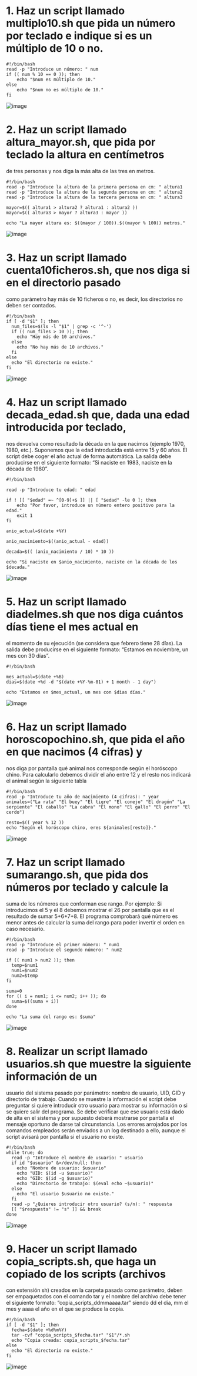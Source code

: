 # 1. Haz un script llamado multiplo10.sh que pida un número por teclado e indique si es un múltiplo de 10 o no.

````
#!/bin/bash
read -p "Introduce un número: " num
if (( num % 10 == 0 )); then
    echo "$num es múltiplo de 10."
else
    echo "$num no es múltiplo de 10."
fi
````

![image](https://github.com/user-attachments/assets/2a40c56c-b3e8-4ddc-8658-5a23a352716f)

# 2. Haz un script llamado altura_mayor.sh, que pida por teclado la altura en centímetros
de tres personas y nos diga la más alta de las tres en metros.

````
#!/bin/bash
read -p "Introduce la altura de la primera persona en cm: " altura1
read -p "Introduce la altura de la segunda persona en cm: " altura2
read -p "Introduce la altura de la tercera persona en cm: " altura3

mayor=$(( altura1 > altura2 ? altura1 : altura2 ))
mayor=$(( altura3 > mayor ? altura3 : mayor ))

echo "La mayor altura es: $((mayor / 100)).$((mayor % 100)) metros."
````

![image](https://github.com/user-attachments/assets/7878182c-5465-4097-b0e2-40d8f04e5427)

# 3. Haz un script llamado cuenta10ficheros.sh, que nos diga si en el directorio pasado
como parámetro hay más de 10 ficheros o no, es decir, los directorios no deben ser
contados.

````
#!/bin/bash
if [ -d "$1" ]; then
  num_files=$(ls -l "$1" | grep -c '^-')
  if (( num_files > 10 )); then
    echo "Hay más de 10 archivos."
  else
    echo "No hay más de 10 archivos."
  fi
else
  echo "El directorio no existe."
fi
````

![image](https://github.com/user-attachments/assets/c0f34664-b6f6-48cc-9be7-01acd8aec62a)

# 4. Haz un script llamado decada_edad.sh que, dada una edad introducida por teclado,
nos devuelva como resultado la década en la que nacimos (ejemplo 1970, 1980, etc.).
Suponemos que la edad introducida está entre 15 y 60 años. El script debe coger el año
actual de forma automática.
La salida debe producirse en el siguiente formato: “Si naciste en 1983, naciste en la
década de 1980”.

````
#!/bin/bash

read -p "Introduce tu edad: " edad

if ! [[ "$edad" =~ ^[0-9]+$ ]] || [ "$edad" -le 0 ]; then
    echo "Por favor, introduce un número entero positivo para la edad."
    exit 1
fi

anio_actual=$(date +%Y)

anio_nacimiento=$((anio_actual - edad))

decada=$(( (anio_nacimiento / 10) * 10 ))

echo "Si naciste en $anio_nacimiento, naciste en la década de los $decada."
````

![image](https://github.com/user-attachments/assets/5366f7a0-c922-4fa3-813a-9b731a3af407)

# 5. Haz un script llamado diadelmes.sh que nos diga cuántos días tiene el mes actual en
el momento de su ejecución (se considera que febrero tiene 28 días). La salida debe
producirse en el siguiente formato: “Estamos en noviembre, un mes con 30 días”.

````
#!/bin/bash

mes_actual=$(date +%B)
dias=$(date +%d -d "$(date +%Y-%m-01) + 1 month - 1 day")

echo "Estamos en $mes_actual, un mes con $dias días."
````

![image](https://github.com/user-attachments/assets/116b4232-9028-45cc-a635-21740078f5ed)

# 6. Haz un script llamado horoscopochino.sh, que pida el año en que nacimos (4 cifras) y
nos diga por pantalla qué animal nos corresponde según el horóscopo chino. Para
calcularlo debemos dividir el año entre 12 y el resto nos indicará el animal según la
siguiente tabla

````
#!/bin/bash
read -p "Introduce tu año de nacimiento (4 cifras): " year
animales=("La rata" "El buey" "El tigre" "El conejo" "El dragón" "La serpiente" "El caballo" "La cabra" "El mono" "El gallo" "El perro" "El cerdo")

resto=$(( year % 12 ))
echo "Según el horóscopo chino, eres ${animales[resto]}."
````

![image](https://github.com/user-attachments/assets/e1fff4a7-a941-40e5-aa87-a1905d4b0f7a)

# 7. Haz un script llamado sumarango.sh, que pida dos números por teclado y calcule la
suma de los números que conforman ese rango. Por ejemplo: Si introducimos el 5 y el
8 debemos mostrar el 26 por pantalla que es el resultado de sumar 5+6+7+8.
El programa comprobará qué número es menor antes de calcular la suma del rango
para poder invertir el orden en caso necesario.

````
#!/bin/bash
read -p "Introduce el primer número: " num1
read -p "Introduce el segundo número: " num2

if (( num1 > num2 )); then
  temp=$num1
  num1=$num2
  num2=$temp
fi

suma=0
for (( i = num1; i <= num2; i++ )); do
  suma=$((suma + i))
done

echo "La suma del rango es: $suma"
````

![image](https://github.com/user-attachments/assets/21529c52-dd21-45bc-88cd-30acd1ddf2c4)

# 8. Realizar un script llamado usuarios.sh que muestre la siguiente información de un
usuario del sistema pasado por parámetro: nombre de usuario, UID, GID y directorio de
trabajo.
Cuando se muestre la información el script debe preguntar si quiere introducir otro
usuario para mostrar su información o si se quiere salir del programa.
Se debe verificar que ese usuario está dado de alta en el sistema y por supuesto deberá
mostrarse por pantalla el mensaje oportuno de darse tal circunstancia. Los errores
arrojados por los comandos empleados serán enviados a un log destinado a ello,
aunque el script avisará por pantalla si el usuario no existe.

````
#!/bin/bash
while true; do
  read -p "Introduce el nombre de usuario: " usuario
  if id "$usuario" &>/dev/null; then
    echo "Nombre de usuario: $usuario"
    echo "UID: $(id -u $usuario)"
    echo "GID: $(id -g $usuario)"
    echo "Directorio de trabajo: $(eval echo ~$usuario)"
  else
    echo "El usuario $usuario no existe."
  fi
  read -p "¿Quieres introducir otro usuario? (s/n): " respuesta
  [[ "$respuesta" != "s" ]] && break
done
````

![image](https://github.com/user-attachments/assets/6ec5b0bb-a08c-4fbc-a618-429365cbe422)

# 9. Hacer un script llamado copia_scripts.sh, que haga un copiado de los scripts (archivos
con extensión sh) creados en la carpeta pasada como parámetro, deben ser
empaquetados con el comando tar y el nombre del archivo debe tener el siguiente
formato: “copia_scripts_ddmmaaaa.tar” siendo dd el día, mm el mes y aaaa el año en el
que se produce la copia.

````
#!/bin/bash
if [ -d "$1" ]; then
  fecha=$(date +%d%m%Y)
  tar -cvf "copia_scripts_$fecha.tar" "$1"/*.sh
  echo "Copia creada: copia_scripts_$fecha.tar"
else
  echo "El directorio no existe."
fi
````

![image](https://github.com/user-attachments/assets/0ac04aab-ff4e-4d07-824e-0fc951df30a0)









